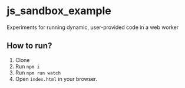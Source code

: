 # js_sandbox_example
Experiments for running dynamic, user-provided code in a web worker

## How to run?

1. Clone
2. Run `npm i`
3. Run `npm run watch`
3. Open `index.html` in your browser.
